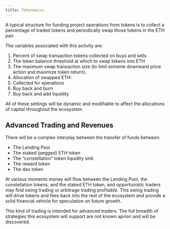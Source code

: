 ```yaml
---
title: Tokenomics
---
```


A typical structure for funding project operations from tokens is to collect a percentage of traded tokens and periodically swap those tokens in the ETH pair.

The variables associated with this activity are:

1. Percent of swap transaction tokens collected on buys and sells
1. The token balance threshold at which to swap tokens into ETH
1. The maximum swap transaction size (to limit extreme downward price action and maximize token return).
1. Allocation of swapped ETH:
1. Collected for operations
1. Buy back and burn
1. Buy back and add liquidity

All of these settings will be dynamic and modifiable to affect the allocations of capital throughout the ecosystem.

## Advanced Trading and Revenues

There will be a complex interplay between the transfer of funds between:

- The Lending Pool
- The staked (pegged) ETH token
- The “constellation” token liquidity sink
- The reward token
- The dao token

At various moments money will flow between the Lending Pool, the constellation tokens, and the staked ETH token, and opportunistic traders may find swing trading or arbitrage trading profitable. This swing trading will drive tokens and fees back into the rest of the ecosystem and provide a solid financial vehicle for speculation on future growth.

This kind of trading is intended for advanced traders. The full breadth of strategies this ecosystem will support are not known apriori and will be discovered.
